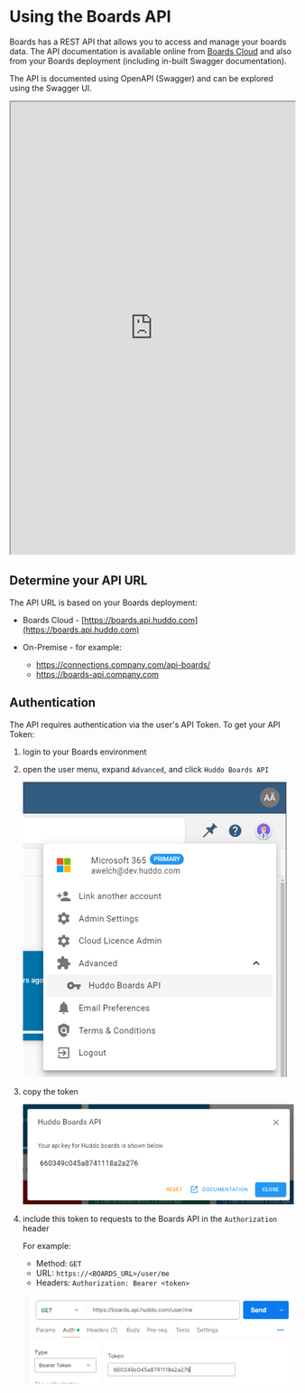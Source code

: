 # Using the Boards API

Boards has a REST API that allows you to access and manage your boards data. The API documentation is available online from [Boards Cloud](https://boards.api.huddo.com) and also from your Boards deployment (including in-built Swagger documentation).

The API is documented using OpenAPI (Swagger) and can be explored using the Swagger UI.

<!-- [![example](./example.png)](https://boards.api.huddo.com) -->
<iframe src="https://boards.api.huddo.com" width="100%" height="800px" ></iframe>

## Determine your API URL

The API URL is based on your Boards deployment:

-   Boards Cloud - [https://boards.api.huddo.com](https://boards.api.huddo.com)
-   On-Premise - for example:

    -   https://connections.company.com/api-boards/
    -   https://boards-api.company.com

## Authentication

The API requires authentication via the user's API Token. To get your API Token:

1. login to your Boards environment

1. open the user menu, expand `Advanced`, and click `Huddo Boards API`

    ![advanced](./advanced.png)

1. copy the token

    ![token](./token.png)

1. include this token to requests to the Boards API in the `Authorization` header

    For example:

    - Method: `GET`
    - URL: `https://<BOARDS_URL>/user/me`
    - Headers: `Authorization: Bearer <token>`

    ![postman](./postman.png)
